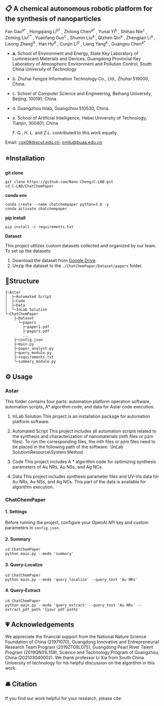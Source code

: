 ## 📋 **A chemical autonomous robotic platform for the synthesis of nanoparticles**

<div>
<span class="author-block">
  Fan Gao<sup>a†</sup>
</span>,
<span class="author-block">
  Hongqiang Li<sup>b†</sup>
</span>,
<span class="author-block">
  Zhilong Chen<sup>a†</sup>
</span>,
<span class="author-block">
   Yunai Yi<sup>b</sup>
</span>,
<span class="author-block">
  Shihao Nie<sup>c</sup>
</span>,
<span class="author-block">
  Zeming Liu<sup>c*</sup>
</span>,
<span class="author-block">
  Yuanfang Guo<sup>c</sup>
</span>,
<span class="author-block">
  Shumin Liu<sup>a</sup>
</span>,
<span class="author-block">
  Qizhen Qin<sup>a</sup>
</span>,
<span class="author-block">
  Zhengjian Li<sup>a</sup>
</span>,
<span class="author-block">
  Lisong Zhang<sup>d</sup>
</span>,
<span class="author-block">
  Han Hu<sup>d</sup>
</span>,
<span class="author-block">
  Cunjin Li<sup>d</sup>
</span>,
<span class="author-block">
  Liang Yang<sup>e</sup>
</span>,
<span class="author-block">
  Guangxu Chen<sup>a*</sup>
</span>
</div>

- **a.** School of Environment and Energy, State Key Laboratory of Luminescent Materials and Devices, Guangdong Provincial Key Laboratory of Atmospheric Environment and Pollution Control, South China University of Technology

- b. Zhuhai Fengze Information Technology Co., Ltd., Zhuhai 519000, China.

- c. School of Computer Science and Engineering, Beihang University, Beijing, 100191, China

- d. Guangzhou Inlab, Guangzhou 510530, China.

- e. School of Artificial Intelligence, Hebei University of Technology, Tianjin, 300401, China

  F. G., H. L. and Z.L. contributed to this work equally.

Email: cgx08@scut.edu.cn; zmliu@buaa.edu.cn

## ⭐Installation

**git clone**

```
git clone https://github.com/Nano-Cheng/C-LAB.git
cd C-LAB/ChatChemPaper
```

**conda env**

```
conda create --name chatchempaper python=3.8 -y
conda activate chatchempaper
```

**pip install**

```
pip install -r requirements.txt
```

**Dataset**

This project utilizes custom datasets collected and organized by our team. To set up the datasets:

1. Download the dataset from [Google Drive](https://drive.google.com/file/d/1iELKCFNAL1uaEMM30rFa9PRcQ91E2fUc/view?usp=sharing).
2. Unzip the dataset to the `./ChatChemPaper/Dataset/papers` folder.

## 🌲Structure

```
├─Astar
│  ├─Automated Script
│  ├─Code
│  ├─Data
│  └─InLab Solution
└─ChatChemPaper
    ├─Dataset
      └─papers
        ├─paper1.pdf
        ├─paper2.pdf
        ...
    ├─config.json
    ├─main.py
    ├─paper_analyst.py
    ├─query_module.py
    ├─requirements.txt
    └─summary_module.py
```

## ⚙️ Usage

### Astar

This folder contains four parts: automation platform operation software, automation scripts, A* algorithm code, and data for Astar code execution.

1. InLab Solution
   This project is an installation package for automation platform software.

2. Automated Script
   This project includes all automation scripts related to the synthesis and characterization of nanomaterials (mth files or pzm files). To run the corresponding files, the mth files or pzm files need to be placed in the following path of the software: :\InLab Solution\Resource\System Method

3. Code
   This project includes A * algorithm code for optimizing synthesis parameters of Au NRs, Au NSs, and Ag NCs.

4. Data
   This project includes synthesis parameter files and UV-Vis data for Au NRs, Au NSs, and Ag NCs. This part of the data is available for algorithm execution.

### ChatChemPaper

#### 1. Settings

Before running the project, configure your OpenAI API key and custom parameters in `config.json`.

#### 2. Summary

```
cd ChatChemPaper
python main.py --mode 'summary'
```
#### 3. Query-Localize

```
cd ChatChemPaper
python main.py --mode 'query_localize' --query_text 'Au NRs'
```

#### 4. Query-Extract

```
cd ChatChemPaper
python main.py --mode 'query_extract' --query_text 'Au NRs' --extract_pdf_path '{your pdf path}'
```

## 💗 Acknowledgements
We appreciate the financial support from the National Nature Science Foundation of China (21971070), Guangdong Innovative and Entrepreneurial Research Team Program (2019ZT08L075), Guangdong Pearl River Talent Program (2019QN01L159), Science and Technology Program of Guangzhou, China (202103040002). We thank professor Li Xia from South China University of technology for his helpful discussion on the algorithm in this work.

## 🛎 Citation
If you find our work helpful for your research, please cite:
```bib
```
